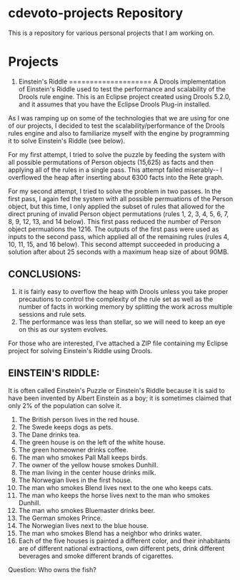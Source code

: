 cdevoto-projects Repository
===========================

This is a repository for various personal projects that I am working on. 

Projects
========


1. Einstein's Riddle
====================
A Drools implementation of Einstein's Riddle used to test the performance and scalability of the Drools rule engine.  This is an Eclipse project created using Drools 5.2.0, and it assumes that you have the Eclipse
Drools Plug-in installed.

As I was ramping up on some of the technologies that we are using for
one of our projects, I decided to test the scalability/performance of
the Drools rules engine and also to familiarize myself with the engine
by programming it to solve Einstein's Riddle (see below). 

For my first attempt, I tried to solve the puzzle by feeding the system
with all possible permutations of Person objects (15,625) as facts and
then applying all of the rules in a single pass.  This attempt failed
miserably-- I overflowed the heap after inserting about 6300 facts into
the Rete graph. 

For my second attempt, I tried to solve the problem in two passes.  In
the first pass, I again fed the system with all possible permuations of
the Person object, but this time, I only applied the subset of rules
that allowed for the direct pruning of invalid Person object
permutations (rules 1, 2, 3, 4, 5, 6, 7, 8, 9, 12, 13, and 14 below).
This first pass reduced the number of Person object permuations the
1216.  The outputs of the first pass were used as inputs to the second
pass, which applied all of the remaining rules (rules 4, 10, 11, 15, and
16 below).  This second attempt succeeded in producing a solution after
about 25 seconds with a maximum heap size of about 90MB.


CONCLUSIONS:
------------
1) it is fairly easy to overflow the heap with Drools unless you take
proper precautions to control the complexity of the rule set as well as
the number of facts in working memory by splitting the work across
multiple sessions and rule sets. 
2) The performance was less than stellar, so we will need to keep an eye
on this as our system evolves.

For those who are interested, I've attached a ZIP file containing my
Eclipse project for solving Einstein's Riddle using Drools. 


EINSTEIN'S RIDDLE:
------------------
It is often called Einstein's Puzzle or Einstein's Riddle because it is
said to have been invented by Albert Einstein as a boy; it is sometimes
claimed that only 2% of the population can solve it.

1. The British person lives in the red house.
2. The Swede keeps dogs as pets.
3. The Dane drinks tea.
4. The green house is on the left of the white house.
5. The green homeowner drinks coffee.
6. The man who smokes Pall Mall keeps birds.
7. The owner of the yellow house smokes Dunhill.
8. The man living in the center house drinks milk.
9. The Norwegian lives in the first house.
10. The man who smokes Blend lives next to the one who keeps cats.
11. The man who keeps the horse lives next to the man who smokes Dunhill.
12. The man who smokes Bluemaster drinks beer.
13. The German smokes Prince.
14. The Norwegian lives next to the blue house.
15. The man who smokes Blend has a neighbor who drinks water.
16. Each of the five houses is painted a different color, and their
inhabitants are of different national extractions, own different pets,
drink different beverages and smoke different brands of cigarettes.

Question: Who owns the fish?
